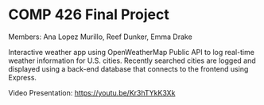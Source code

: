 # COMP 426 Final Project
 Members: Ana Lopez Murillo, Reef Dunker, Emma Drake

 Interactive weather app using OpenWeatherMap Public API to log real-time weather information for U.S. cities. Recently searched cities are logged and displayed using a back-end database that connects to the frontend using Express.

Video Presentation: https://youtu.be/Kr3hTYkK3Xk
